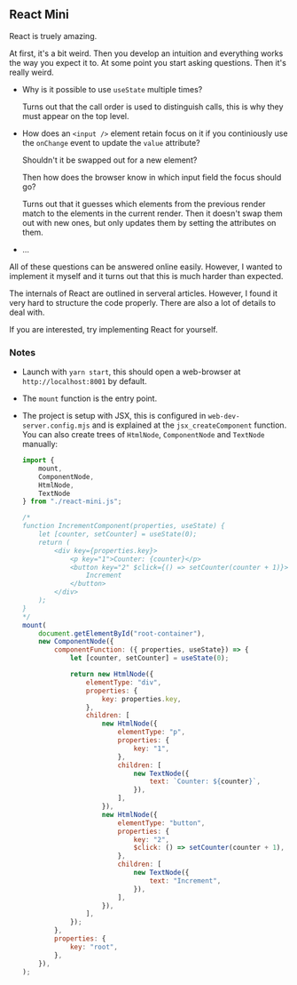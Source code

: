 ## React Mini

React is truely amazing.

At first, it's a bit weird.
Then you develop an intuition and everything works the way you expect it to.
At some point you start asking questions.
Then it's really weird.

-   Why is it possible to use `useState` multiple times?

    Turns out that the call order is used to distinguish calls, this is why they must appear on the top level.

-   How does an `<input />` element retain focus on it if you continiously use the `onChange` event to update the `value` attribute?

    Shouldn't it be swapped out for a new element?

    Then how does the browser know in which input field the focus should go?

    Turns out that it guesses which elements from the previous render match to the elements in the current render.
    Then it doesn't swap them out with new ones, but only updates them by setting the attributes on them.

-   ...

All of these questions can be answered online easily.
However, I wanted to implement it myself and it turns out that this is much harder than expected.

The internals of React are outlined in serveral articles.
However, I found it very hard to structure the code properly.
There are also a lot of details to deal with.

If you are interested, try implementing React for yourself.

### Notes

-   Launch with `yarn start`, this should open a web-browser at `http://localhost:8001` by default.

-   The `mount` function is the entry point.

-   The project is setup with JSX, this is configured in `web-dev-server.config.mjs` and is explained at the `jsx_createComponent` function.
    You can also create trees of `HtmlNode`, `ComponentNode` and `TextNode` manually:

    ```js
    import {
        mount,
        ComponentNode,
        HtmlNode,
        TextNode
    } from "./react-mini.js";

    /*
    function IncrementComponent(properties, useState) {
        let [counter, setCounter] = useState(0);
        return (
            <div key={properties.key}>
                <p key="1">Counter: {counter}</p>
                <button key="2" $click={() => setCounter(counter + 1)}>
                    Increment
                </button>
            </div>
        );
    }
    */
    mount(
        document.getElementById("root-container"),
        new ComponentNode({
            componentFunction: ({ properties, useState}) => {
                let [counter, setCounter] = useState(0);

                return new HtmlNode({
                    elementType: "div",
                    properties: {
                        key: properties.key,
                    },
                    children: [
                        new HtmlNode({
                            elementType: "p",
                            properties: {
                                key: "1",
                            },
                            children: [
                                new TextNode({
                                    text: `Counter: ${counter}`,
                                }),
                            ],
                        }),
                        new HtmlNode({
                            elementType: "button",
                            properties: {
                                key: "2",
                                $click: () => setCounter(counter + 1),
                            },
                            children: [
                                new TextNode({
                                    text: "Increment",
                                }),
                            ],
                        }),
                    ],
                });
            },
            properties: {
                key: "root",
            },
        }),
    );
    ```
